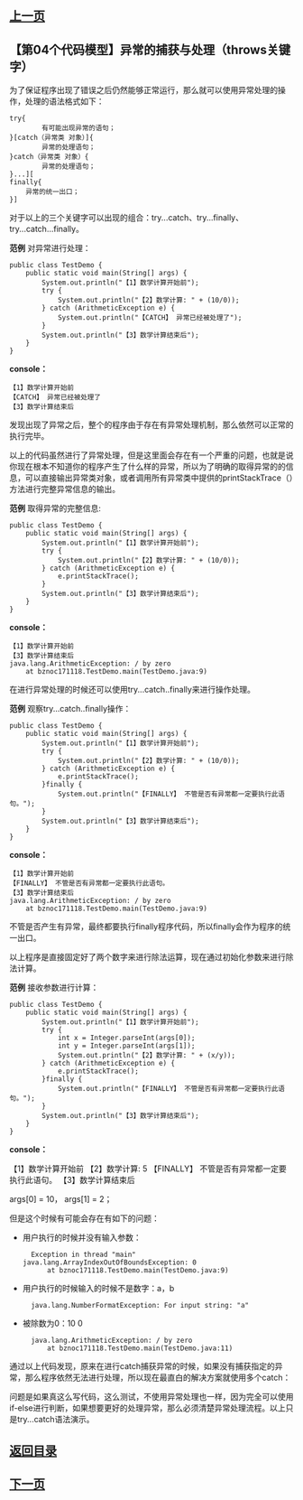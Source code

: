 ## [上一页](course88)

## 【第04个代码模型】异常的捕获与处理（throws关键字）

为了保证程序出现了错误之后仍然能够正常运行，那么就可以使用异常处理的操作，处理的语法格式如下：

	try{
			有可能出现异常的语句；
	}[catch（异常类 对象）]{
			异常的处理语句；
	}catch（异常类 对象）{
			异常的处理语句；
	}...][
	finally{
		异常的统一出口；
	}]

对于以上的三个关键字可以出现的组合：try...catch、try...finally、try...catch...finally。

**范例** 对异常进行处理：

	public class TestDemo {
		public static void main(String[] args) {
			System.out.println("【1】数学计算开始前");
			try {
				System.out.println("【2】数学计算: " + (10/0));
			} catch (ArithmeticException e) {
				System.out.println("【CATCH】 异常已经被处理了");
			}
			System.out.println("【3】数学计算结束后");
		}
	}

**console：**

	【1】数学计算开始前
	【CATCH】 异常已经被处理了
	【3】数学计算结束后

发现出现了异常之后，整个的程序由于存在有异常处理机制，那么依然可以正常的执行完毕。

以上的代码虽然进行了异常处理，但是这里面会存在有一个严重的问题，也就是说你现在根本不知道你的程序产生了什么样的异常，所以为了明确的取得异常的的信息，可以直接输出异常类对象，或者调用所有异常类中提供的printStackTrace（）方法进行完整异常信息的输出。

**范例** 取得异常的完整信息:

	public class TestDemo {
		public static void main(String[] args) {
			System.out.println("【1】数学计算开始前");
			try {
				System.out.println("【2】数学计算: " + (10/0));
			} catch (ArithmeticException e) {
				e.printStackTrace();
			}
			System.out.println("【3】数学计算结束后");
		}
	}

**console：**

	【1】数学计算开始前
	【3】数学计算结束后
	java.lang.ArithmeticException: / by zero
		at bznoc171118.TestDemo.main(TestDemo.java:9)

在进行异常处理的时候还可以使用try...catch..finally来进行操作处理。

**范例** 观察try...catch..finally操作：

	public class TestDemo {
		public static void main(String[] args) {
			System.out.println("【1】数学计算开始前");
			try {
				System.out.println("【2】数学计算: " + (10/0));
			} catch (ArithmeticException e) {
				e.printStackTrace();
			}finally {
				System.out.println("【FINALLY】 不管是否有异常都一定要执行此语句。");
			}
			System.out.println("【3】数学计算结束后");
		}
	}

**console：**

	【1】数学计算开始前
	【FINALLY】 不管是否有异常都一定要执行此语句。
	【3】数学计算结束后
	java.lang.ArithmeticException: / by zero
		at bznoc171118.TestDemo.main(TestDemo.java:9)

不管是否产生有异常，最终都要执行finally程序代码，所以finally会作为程序的统一出口。

以上程序是直接固定好了两个数字来进行除法运算，现在通过初始化参数来进行除法计算。

**范例** 接收参数进行计算：

	public class TestDemo {
		public static void main(String[] args) {
			System.out.println("【1】数学计算开始前");
			try {
				int x = Integer.parseInt(args[0]);
				int y = Integer.parseInt(args[1]);
				System.out.println("【2】数学计算: " + (x/y));
			} catch (ArithmeticException e) {
				e.printStackTrace();
			}finally {
				System.out.println("【FINALLY】 不管是否有异常都一定要执行此语句。");
			}
			System.out.println("【3】数学计算结束后");
		}
	}

**console：**

【1】数学计算开始前
【2】数学计算: 5
【FINALLY】 不管是否有异常都一定要执行此语句。
【3】数学计算结束后

args[0] = 10， args[1] = 2；

但是这个时候有可能会存在有如下的问题：

- 用户执行的时候并没有输入参数：

		Exception in thread "main" java.lang.ArrayIndexOutOfBoundsException: 0
			at bznoc171118.TestDemo.main(TestDemo.java:9)

- 用户执行的时候输入的时候不是数字：a，b

		java.lang.NumberFormatException: For input string: "a"

- 被除数为0：10 0

		java.lang.ArithmeticException: / by zero
			at bznoc171118.TestDemo.main(TestDemo.java:11)	
通过以上代码发现，原来在进行catch捕获异常的时候，如果没有捕获指定的异常，那么程序依然无法进行处理，所以现在最直白的解决方案就使用多个catch：

问题是如果真这么写代码，这么测试，不使用异常处理也一样，因为完全可以使用if-else进行判断，如果想要更好的处理异常，那么必须清楚异常处理流程。以上只是try...catch语法演示。




## [返回目录](https://wuchengcheng110120.github.io/learnJava)
## [下一页](course90)
